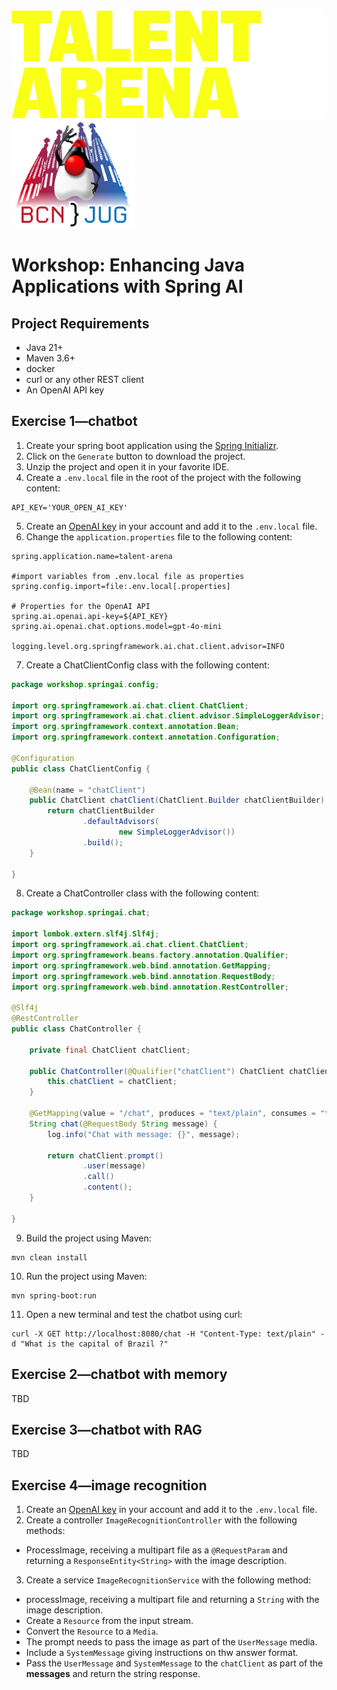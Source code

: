 
<img src="images/img.png"  alt="Talent Arena" height="173"/>
<img src="images/bcn-jug.png" alt="Barcelona JUG" height="173"/>

# Workshop: Enhancing Java Applications with Spring AI

## Project Requirements
- Java 21+
- Maven 3.6+
- docker
- curl or any other REST client
- An OpenAI API key


## Exercise 1—chatbot

1. Create your spring boot application using the [Spring Initializr](https://start.spring.io/#!type=maven-project&language=java&platformVersion=3.4.3&packaging=jar&jvmVersion=21&groupId=workshop.springai&artifactId=talent-arena&name=talent-arena&description=Demo%20project%20for%20Spring%20Boot&packageName=workshop.springai&dependencies=web,spring-ai-openai,actuator,lombok).
2. Click on the `Generate` button to download the project.
3. Unzip the project and open it in your favorite IDE.
4. Create a `.env.local` file in the root of the project with the following content:
```properties
API_KEY='YOUR_OPEN_AI_KEY'
```
5. Create an [OpenAI key](https://platform.openai.com/settings/organization/api-keys) in your account and add it to the `.env.local` file.
6. Change the `application.properties` file to the following content:
```properties
spring.application.name=talent-arena

#import variables from .env.local file as properties
spring.config.import=file:.env.local[.properties]

# Properties for the OpenAI API
spring.ai.openai.api-key=${API_KEY}
spring.ai.openai.chat.options.model=gpt-4o-mini

logging.level.org.springframework.ai.chat.client.advisor=INFO
```
7. Create a ChatClientConfig class with the following content:
```java
package workshop.springai.config;

import org.springframework.ai.chat.client.ChatClient;
import org.springframework.ai.chat.client.advisor.SimpleLoggerAdvisor;
import org.springframework.context.annotation.Bean;
import org.springframework.context.annotation.Configuration;

@Configuration
public class ChatClientConfig {
    
    @Bean(name = "chatClient")
    public ChatClient chatClient(ChatClient.Builder chatClientBuilder) {
        return chatClientBuilder
                .defaultAdvisors(
                        new SimpleLoggerAdvisor())
                .build();
    }
    
}
```
8. Create a ChatController class with the following content:
```java
package workshop.springai.chat;

import lombok.extern.slf4j.Slf4j;
import org.springframework.ai.chat.client.ChatClient;
import org.springframework.beans.factory.annotation.Qualifier;
import org.springframework.web.bind.annotation.GetMapping;
import org.springframework.web.bind.annotation.RequestBody;
import org.springframework.web.bind.annotation.RestController;

@Slf4j
@RestController
public class ChatController {

    private final ChatClient chatClient;

    public ChatController(@Qualifier("chatClient") ChatClient chatClient) {
        this.chatClient = chatClient;
    }

    @GetMapping(value = "/chat", produces = "text/plain", consumes = "text/plain")
    String chat(@RequestBody String message) {
        log.info("Chat with message: {}", message);

        return chatClient.prompt()
                .user(message)
                .call()
                .content();
    }

}
```
9. Build the project using Maven:
```shell
mvn clean install
```
10. Run the project using Maven:
```shell
mvn spring-boot:run
```
11. Open a new terminal and test the chatbot using curl:
```shell
curl -X GET http://localhost:8080/chat -H "Content-Type: text/plain" -d "What is the capital of Brazil ?"
```

## Exercise 2—chatbot with memory

TBD

## Exercise 3—chatbot with RAG

TBD

## Exercise 4—image recognition

1. Create an [OpenAI key](https://platform.openai.com/settings/organization/api-keys) in your account and add it to the `.env.local` file.
2. Create a controller `ImageRecognitionController` with the following methods:
  * ProcessImage, receiving a multipart file as a `@RequestParam` and returning a `ResponseEntity<String>` with the image description.
3. Create a service `ImageRecognitionService` with the following method:
  * processImage, receiving a multipart file and returning a `String` with the image description.
  * Create a `Resource` from the input stream.
  * Convert the `Resource` to a `Media`.
  * The prompt needs to pass the image as part of the `UserMessage` media.
  * Include a `SystemMessage` giving instructions on thw answer format.
  * Pass the `UserMessage` and `SystemMessage` to the `chatClient` as part of the **messages** and return the string response.